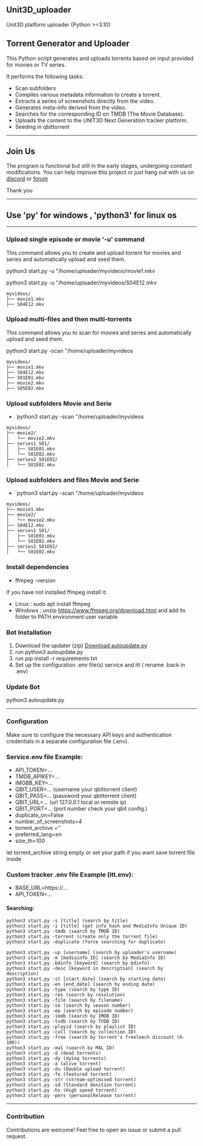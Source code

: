## Unit3D_uploader
Unit3D platform uploader (Python >=3.10)

## Torrent Generator and Uploader

This Python script generates and uploads torrents based on input provided for movies or TV series.

It performs the following tasks:

- Scan subfolders
- Compiles various metadata information to create a torrent.
- Extracts a series of screenshots directly from the video.
- Generates meta-info derived from the video.
- Searches for the corresponding ID on TMDB (The Movie Database).
- Uploads the content to the UNIT3D Next Generation tracker platform.
- Seeding in qbittorrent

___
## Join Us

The program is functional but still in the early stages, undergoing constant modifications.
You can help improve this project or just hang out with us on
[discord](https://discord.gg/Pz3w5NNc) or [forum](https://itatorrents.xyz/forums/topics/414?page=1#post-1497) 

Thank you

___
## Use 'py' for windows , 'python3' for linux os
___

### Upload single episode or movie '-u' command
This command allows you to create and upload torrent for movies and series
and automatically upload and seed them.

python3 start.py -u "/home/uploader/myvideos/movie1.mkv

python3 start.py -u "/home/uploader/myvideos/S04E12.mkv

```
myvideos/
├── movie1.mkv
├── S04E12.mkv
```
### Upload multi-files and then multi-torrents
This command allows you to scan for movies and series and automatically upload and seed them.

python3 start.py -scan "/home/uploader/myvideos
```
myvideos/
├── movie1.mkv     
├── S04E12.mkv     
├── S01E01.mkv
├── movie2.mkv
├── S05E02.mkv
```
### Upload subfolders Movie and Serie
- `python3 start.py -scan "/home/uploader/myvideos
```
myvideos/
├── movie2/          
│   └── movie2.mkv
├── series1 S01/     
│   ├── S01E01.mkv
│   └── S01E02.mkv
├── series2 S01E02/  
│   └── S01E02.mkv 
```

### Upload subfolders and files Movie and Serie
- `python3 start.py -scan "/home/uploader/myvideos

```
myvideos/
├── movie1.mkv          
├── movie2/             
│   └── movie2.mkv
├── S04E12.mkv          
├── series1 S01/        
│   ├── S01E01.mkv
│   └── S01E02.mkv
├── series2 S01E02/     
│   └── S01E02.mkv 
```

### Install dependencies
 
- ffmpeg -version

If you have not installed ffmpeg install it:
- Linux : sudo apt install ffmpeg
- Windows : unzip https://www.ffmpeg.org/download.html and add its folder to
PATH environment user variable

### Bot Installation

1. Download the updater (zip) [Download autoupdate.py](https://gist.github.com/31December99/8e51466feb9df1606fd4199141ac54bb)
2. run python3 autoupdate.py
3. run pip install -r requirements.txt
4. Set up the configuration .env file(s) service and itt ( rename .back in .env)

### Update Bot 
python3 autoupdate.py

___
### Configuration

Make sure to configure the necessary API keys and authentication credentials in a separate configuration file (.env).

### Service.env file Example:

- API_TOKEN=...
- TMDB_APIKEY=...
- IMGBB_KEY=...
- QBIT_USER=... (username your qbittorrent client)
- QBIT_PASS=... (password your qbittorrent client)
- QBIT_URL=...  (url 127.0.0.1 local or remote ip)
- QBIT_PORT=... (port number check your qbit config.)
- duplicate_on=False
- number_of_screenshots=4
- torrent_archive =''
- preferred_lang=en
- size_th=100

let torrent_archive string empty or set your path if you want save torrent file inside

### Custom tracker .env file Example (itt.env):
- BASE_URL=https://...
- API_TOKEN=...


#### Searching:

    python3 start.py -s [title] (search by title)
    python3 start.py -i [title] (get info_hash and MediaInfo Unique ID)    
    python3 start.py -tmdb (search by TMDB ID)
    python3 start.py -torrent (create only the torrent file)
    python3 start.py -duplicate (force searching for duplicate)

    python3 start.py -up [username] (search by uploader's username)
    python3 start.py -m [mediainfo_ID] (search by MediaInfo ID)
    python3 start.py -bdinfo [keyword] (search by bdinfo)
    python3 start.py -desc [keyword in description] (search by description)    
    python3 start.py -st [start_date] (search by starting date)
    python3 start.py -en [end_date] (search by ending date)
    python3 start.py -type (search by type ID)
    python3 start.py -res (search by resolution)
    python3 start.py -file (search by filename)
    python3 start.py -se (search by season number)
    python3 start.py -ep (search by episode number)
    python3 start.py -imdb (search by IMDB ID)
    python3 start.py -tvdb (search by TVDB ID)
    python3 start.py -playid (search by playlist ID)    
    python3 start.py -coll (search by collection ID)
    python3 start.py -free (search by torrent's freeleech discount (0-100))
    python3 start.py -mal (search by MAL ID)
    python3 start.py -d (dead torrents)
    python3 start.py -dy (dying torrents)
    python3 start.py -a (alive torrent)
    python3 start.py -du (Double upload torrent)
    python3 start.py -fe (featured torrent)
    python3 start.py -str (stream-optimised torrent)
    python3 start.py -sd (Standard denition torrent)
    python3 start.py -hs (High speed torrent)
    python3 start.py -pers (personalRelease torrent)

___


### Contribution

Contributions are welcome! Feel free to open an issue or submit a pull request.
